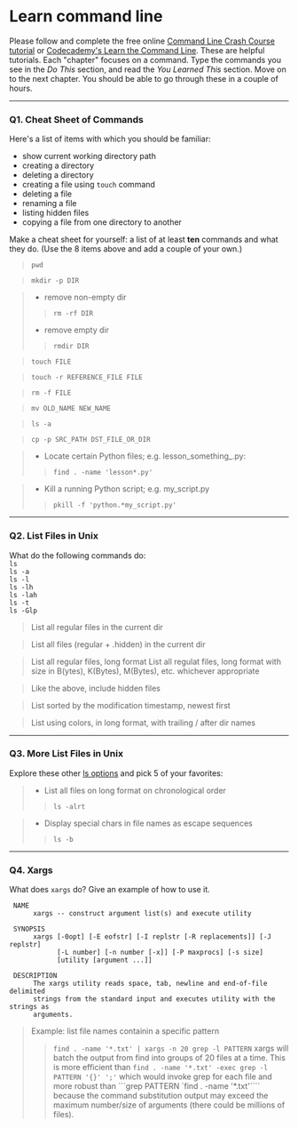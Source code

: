 # Learn command line

Please follow and complete the free online [Command Line Crash Course
tutorial](https://web.archive.org/web/20160708171659/http://cli.learncodethehardway.org/book/) or [Codecademy's Learn the Command Line](https://www.codecademy.com/learn/learn-the-command-line). These are helpful tutorials. Each "chapter" focuses on a command. Type the commands you see in the _Do This_ section, and read the _You Learned This_ section. Move on to the next chapter. You should be able to go through these in a couple of hours.

---

### Q1.  Cheat Sheet of Commands  

Here's a list of items with which you should be familiar:  
* show current working directory path
* creating a directory
* deleting a directory
* creating a file using `touch` command
* deleting a file
* renaming a file
* listing hidden files
* copying a file from one directory to another

Make a cheat sheet for yourself: a list of at least **ten** commands and what they do.  (Use the 8 items above and add a couple of your own.)  

> `pwd`

> `mkdir -p DIR`

> * remove non-empty dir
>> `rm -rf DIR`
> * remove empty dir
>> `rmdir DIR`

> `touch FILE`

> `touch -r REFERENCE_FILE FILE`

> `rm -f FILE`

> `mv OLD_NAME NEW_NAME`

> `ls -a`

> `cp -p SRC_PATH DST_FILE_OR_DIR`

> * Locate certain Python files; e.g. lesson_something_.py:
>> `find . -name 'lesson*.py'`

> * Kill a running Python script; e.g. my_script.py
>> `pkill -f 'python.*my_script.py'`


---

### Q2.  List Files in Unix   

What do the following commands do:  
`ls`  
`ls -a`  
`ls -l`  
`ls -lh`  
`ls -lah`  
`ls -t`  
`ls -Glp`  

>List all regular files in the current dir

>List all files (regular + .hidden) in the current dir

>List all regular files, long format
>List all regulat files, long format with size in B(ytes), K(Bytes), M(Bytes), etc. whichever appropriate

>Like the above, include hidden files

>List sorted by the modification timestamp, newest first

>List using colors, in long format, with trailing / after dir names

---

### Q3.  More List Files in Unix  

Explore these other [ls options](http://www.techonthenet.com/unix/basic/ls.php) and pick 5 of your favorites:

>* List all files on long format on chronological order
>> `ls -alrt`

>* Display special chars in file names as escape sequences
>> `ls -b`


---

### Q4.  Xargs   

What does `xargs` do? Give an example of how to use it.

```
 NAME
      xargs -- construct argument list(s) and execute utility
 
 SYNOPSIS
      xargs [-0opt] [-E eofstr] [-I replstr [-R replacements]] [-J replstr]
            [-L number] [-n number [-x]] [-P maxprocs] [-s size]
            [utility [argument ...]]
 
 DESCRIPTION
      The xargs utility reads space, tab, newline and end-of-file delimited
      strings from the standard input and executes utility with the strings as
      arguments.
```

>Example: list file names containin a specific pattern
>>`find . -name '*.txt' | xargs -n 20 grep -l PATTERN`
>xargs will batch the output from find into groups of 20 files at a time. This
>is more efficient than 
>>`find . -name '*.txt' -exec grep -l PATTERN '{}' ';'` 
>which would invoke grep for each file and more robust than
>>```grep PATTERN `find . -name '*.txt'````
>because the command substitution output may exceed the maximum number/size of
>arguments (there could be millions of files).

 

